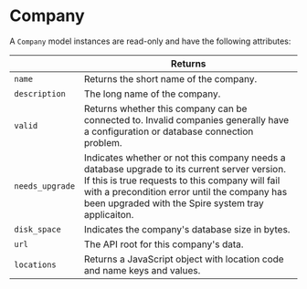 # Company

A `Company` model instances are read-only and have the following attributes:

|   | Returns
| --- | --- |
| `name` | Returns the short name of the company. |
| `description` | The long name of the company. |
| `valid` | Returns whether this company can be connected to. Invalid companies generally have a configuration or database connection problem. |
| `needs_upgrade` | Indicates whether or not this company needs a database upgrade to its current server version. If this is true requests to this company will fail with a precondition error until the company has been upgraded with the Spire system tray applicaiton. |
| `disk_space` | Indicates the company's database size in bytes. |
| `url` | The API root for this company's data. |
| `locations` | Returns a JavaScript object with location code and name keys and values. |
